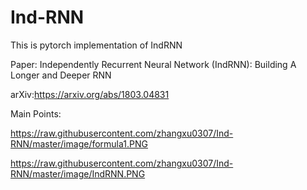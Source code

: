 # Ind-RNN
This is pytorch implementation of IndRNN

Paper: Independently Recurrent Neural Network (IndRNN): Building A Longer and Deeper RNN

arXiv:https://arxiv.org/abs/1803.04831

Main Points:

https://raw.githubusercontent.com/zhangxu0307/Ind-RNN/master/image/formula1.PNG

https://raw.githubusercontent.com/zhangxu0307/Ind-RNN/master/image/IndRNN.PNG

